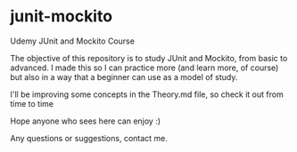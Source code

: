 # junit-mockito
Udemy JUnit and Mockito Course

The objective of this repository is to study JUnit and Mockito, from basic to advanced.
I made this so I can practice more (and learn more, of course) but also in a way that a beginner can use as a model of study.

I'll be improving some concepts in the Theory.md file, so check it out from time to time

Hope anyone who sees here can enjoy :)

Any questions or suggestions, contact me.
